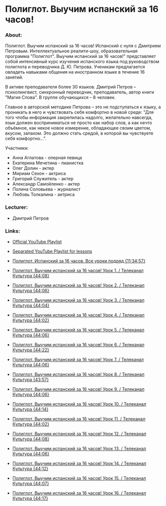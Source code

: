 
# Полиглот. Выучим испанский за 16 часов!

### About:

Полиглот. Выучим испанский за 16 часов! Испанский с нуля с Дмитрием Петровым.
Интеллектуальное реалити-шоу, образовательная программа "Полиглот". Выучим испанский за 16 часов!" представляет собой интенсивный курс изучения испанского языка под руководством полиглота и переводчика Д. Ю. Петрова. Ученикам предлагается овладеть навыками общения на иностранном языке в течение 16 занятий.

В активе преподавателя более 30 языков. Дмитрий Петров – психолингвист, синхронный переводчик, преподаватель, автор книги "Магия Слова". В группе обучающихся – 8 человек.

Главное в авторской методике Петрова – это не подступаться к языку, а проникать в него и чувствовать себя комфортно в новой среде: "Для того чтобы информация закрепилась надолго, желательно навсегда, язык должен восприниматься не просто как набор слов, а как нечто объёмное, как некое новое измерение, обладающее своим цветом, вкусом, запахом. Это должно стать средой, в которой вы чувствуете себя комфортно...".

Участники:
- Анна Аглатова - оперная певица
- Екатерина Мечетина - пианистка
- Олег Долин - актер
- Мириам Сехон - актриса
- Григорий Служитель - актер
- Александр Самойленко - актер
- Полина Соловьева - журналист
- Любовь Толкалина - актриса

### Lecturer:

- Дмитрий Петров

### Links:

- [Official YouTube Playlist](https://www.youtube.com/playlist?list=PL66DIGaegedpwIhkGnahvSnaKcLfx6ZoI)
- [Separated YouTube Playlist for lessons](https://www.youtube.com/playlist?list=PL8gDJhl8MloXfRqWAUQQ3RSnZvLW9PhQn)

- [Полиглот. Испанский за 16 часов. Все уроки подряд {11:34:57}](https://www.youtube.com/watch?v=RyCIwpGDGqA)
- [Полиглот. Выучим испанский за 16 часов! Урок 1. / Телеканал Культура {44:08}](https://www.youtube.com/watch?v=OIenGV8b3XM)
- [Полиглот. Выучим испанский за 16 часов! Урок 2. / Телеканал Культура {44:06}](https://www.youtube.com/watch?v=nidsCL1aEyw)
- [Полиглот. Выучим испанский за 16 часов! Урок 3. / Телеканал Культура {44:04}](https://www.youtube.com/watch?v=lCBxjtSdvb0)
- [Полиглот. Выучим испанский за 16 часов! Урок 4. / Телеканал Культура {44:02}](https://www.youtube.com/watch?v=VwGmU-GDF7k)
- [Полиглот. Выучим испанский за 16 часов! Урок 5. / Телеканал Культура {44:06}](https://www.youtube.com/watch?v=IQFQK854BSw)
- [Полиглот. Выучим испанский за 16 часов! Урок 6. / Телеканал Культура {44:22}](https://www.youtube.com/watch?v=sY9wqPw9mSU)
- [Полиглот. Выучим испанский за 16 часов! Урок 7. / Телеканал Культура {44:06}](https://www.youtube.com/watch?v=eNyrKU00YUg)
- [Полиглот. Выучим испанский за 16 часов! Урок 8. / Телеканал Культура {43:57}](https://www.youtube.com/watch?v=JInyXohy_h4)
- [Полиглот. Выучим испанский за 16 часов! Урок 9. / Телеканал Культура {44:06}](https://www.youtube.com/watch?v=M2xPPlGoeTQ)
- [Полиглот. Выучим испанский за 16 часов! Урок 10. / Телеканал Культура {44:14}](https://www.youtube.com/watch?v=8LRktV8-Gys)
- [Полиглот. Выучим испанский за 16 часов! Урок 11. / Телеканал Культура {44:02}](https://www.youtube.com/watch?v=79jKZZjw1WM)
- [Полиглот. Выучим испанский за 16 часов! Урок 12. / Телеканал Культура {44:08}](https://www.youtube.com/watch?v=sfUhbuSW9Lc)
- [Полиглот. Выучим испанский за 16 часов! Урок 13. / Телеканал Культура {44:06}](https://www.youtube.com/watch?v=pkkGMLTXYl0)
- [Полиглот. Выучим испанский за 16 часов! Урок 14. / Телеканал Культура {44:12}](https://www.youtube.com/watch?v=cI1nDDrnRqw)
- [Полиглот. Выучим испанский за 16 часов! Урок 15. / Телеканал Культура {44:07}](https://www.youtube.com/watch?v=hN5ymSjNQhA)
- [Полиглот. Выучим испанский за 16 часов! Урок 16. / Телеканал Культура {44:17}](https://www.youtube.com/watch?v=uDxrRggIA1M)
